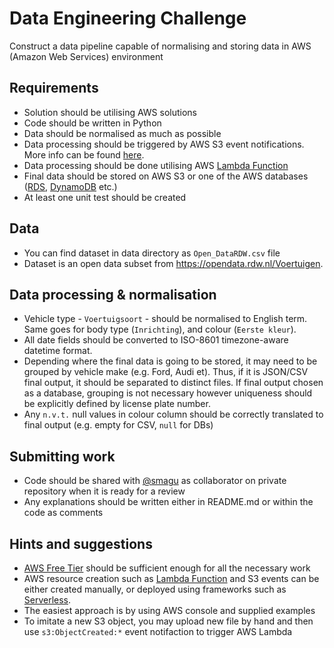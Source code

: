 # Data Engineering Challenge
Construct a data pipeline capable of normalising and storing data in AWS (Amazon Web Services) environment

## Requirements
- Solution should be utilising AWS solutions
- Code should be written in Python
- Data should be normalised as much as possible
- Data processing should be triggered by AWS S3 event notifications. More info can be found [here](https://docs.aws.amazon.com/AmazonS3/latest/userguide/NotificationHowTo.html).
- Data processing should be done utilising AWS [Lambda Function](https://aws.amazon.com/lambda/)
- Final data should be stored on AWS S3 or one of the AWS databases ([RDS](https://aws.amazon.com/free/database/), [DynamoDB](https://aws.amazon.com/dynamodb) etc.)
- At least one unit test should be created

## Data
- You can find dataset in data directory as `Open_DataRDW.csv` file 
- Dataset is an open data subset from https://opendata.rdw.nl/Voertuigen. 

## Data processing & normalisation
- Vehicle type - `Voertuigsoort` - should be normalised to English term. Same goes for body type (`Inrichting`), and colour (`Eerste kleur`).
- All date fields should be converted to ISO-8601 timezone-aware datetime format. 
- Depending where the final data is going to be stored, it may need to be grouped by vehicle make (e.g. Ford, Audi et). Thus, if it is JSON/CSV final output, it should be separated to distinct files. If final output chosen as a database, grouping is not necessary however uniqueness should be explicitly defined by license plate number.
- Any `n.v.t.` null values in colour column should be correctly translated to final output (e.g. empty for CSV, `null` for DBs)


## Submitting work
- Code should be shared with [@smagu](https://github.com/smagu) as collaborator on private repository when it is ready for a review
- Any explanations should be written either in README.md or within the code as comments

## Hints and suggestions
- [AWS Free Tier](https://aws.amazon.com/free/) should be sufficient enough for all the necessary work 
- AWS resource creation such as [Lambda Function](https://aws.amazon.com/lambda/) and S3 events can be either created manually, or deployed using frameworks such as [Serverless](https://www.serverless.com/).
- The easiest approach is by using AWS console and supplied examples
- To imitate a new S3 object, you may upload new file by hand and then use `s3:ObjectCreated:*` event notifaction to trigger AWS Lambda
